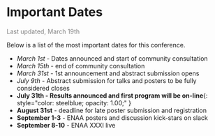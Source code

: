 # Important Dates
<span style="color:gray">Last updated, March 19th</span>

Below is a list of the most important dates for this conference.


- *March 1st* - Dates announced and start of community consultation
- *March 15th* - end of community consultation
- *March 31st* - 1st announcement and abstract submission opens
- *July 9th* - Abstract submission for talks and posters to be fully considered closes
- **July 31th - Results announced and first program will be on-line**{: style="color: steelblue; opacity: 1.00;" }
- **August 31st** - deadline for late poster submission and registration
- **September 1-3** - ENAA posters and discussion kick-stars on slack
- **September 8-10** - ENAA XXXI live
